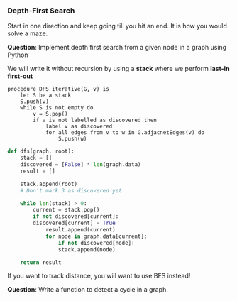 ### Depth-First Search

Start in one direction and keep going till you hit an end. It is how you would solve a maze.

**Question**: Implement depth first search from a given node in a graph using Python

We will write it without recursion by using a **stack** where we perform **last-in first-out**

```pseudocode
procedure DFS_iterative(G, v) is
    let S be a stack
    S.push(v)
    while S is not empty do
        v = S.pop()
        if v is not labelled as discovered then
            label v as discovered
            for all edges from v to w in G.adjacnetEdges(v) do
                S.push(w)
```

```python
def dfs(graph, root):
    stack = []
    discovered = [False] * len(graph.data)
    result = []

    stack.append(root)
    # Don't mark 3 as discovered yet.

    while len(stack) > 0:
        current = stack.pop()
        if not discovered[current]:
        discovered[current] = True
            result.append(current)
            for node in graph.data[current]:
                if not discovered[node]:
                stack.append(node)

    return result
```

If you want to track distance, you will want to use BFS instead!

**Question**: Write a function to detect a cycle in a graph.

